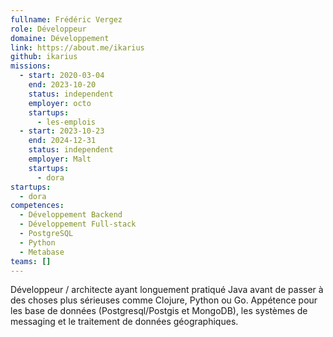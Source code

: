 ```yaml
---
fullname: Frédéric Vergez
role: Développeur
domaine: Développement
link: https://about.me/ikarius
github: ikarius
missions:
  - start: 2020-03-04
    end: 2023-10-20
    status: independent
    employer: octo
    startups:
      - les-emplois
  - start: 2023-10-23
    end: 2024-12-31
    status: independent
    employer: Malt
    startups:
      - dora
startups:
  - dora
competences:
  - Développement Backend
  - Développement Full-stack
  - PostgreSQL
  - Python
  - Metabase
teams: []
---
```

Développeur / architecte ayant longuement pratiqué Java avant de passer à des choses plus sérieuses comme Clojure, Python ou Go.
Appétence pour les base de données (Postgresql/Postgis et MongoDB), les systèmes de messaging et le traitement de données géographiques.